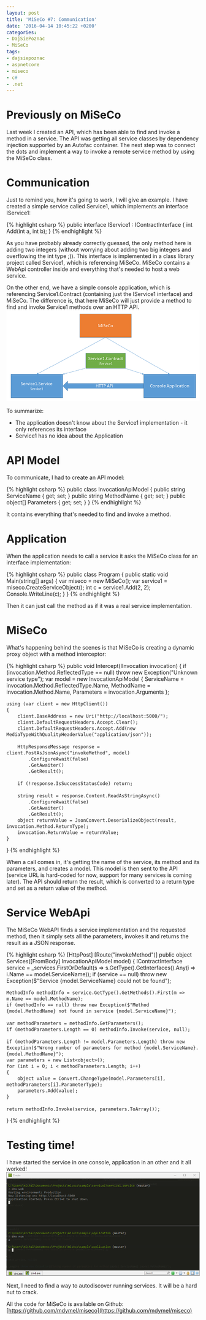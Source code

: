 ```yaml
---
layout: post
title: 'MiSeCo #7: Communication'
date: '2016-04-14 10:45:22 +0200'
categories:
- DajSiePoznac
- MiSeCo
tags:
- dajsiepoznac
- aspnetcore
- miseco
- c#
- .net
---
```

# Previously on MiSeCo 
Last week I created an API, which has been able to find and invoke a method in a service. The API was getting all service classes by dependency injection supported by an Autofac container. The next step was to connect the dots and implement a way to invoke a remote service method by using the MiSeCo class.  

# Communication 
Just to remind you, how it's going to work, I will give an example. I have created a simple service called Service1, which implements an interface IService1: 

{% highlight csharp %}
public interface IService1 : IContractInterface
{
    int Add(int a, int b);
}
{% endhighlight %}

As you have probably already correctly guessed, the only method here is adding two integers (without worrying about adding two big integers and overflowing the int type ;)). This interface is implemented in a class library project called Service1, which is referencing MiSeCo. MiSeCo contains a WebApi controller inside and everything that's needed to host a web service. 

On the other end, we have a simple console application, which is referencing Service1.Contract (containing just the IService1 interface) and MiSeCo. The difference is, that here MiSeCo will just provide a method to find and invoke Service1 methods over an HTTP API.
![miseco](/images/posts/2016-04-14-miseco-7-communication/miseco.png)

To summarize: 

* The application doesn't know about the Service1 implementation - it only references its interface
* Service1 has no idea about the Application 

# API Model
To communicate, I had to create an API model: 

{% highlight csharp %}
public class InvocationApiModel
{
    public string ServiceName { get; set; }
    public string MethodName { get; set; }
    public object[] Parameters { get; set; }
}
{% endhighlight %}

It contains everything that's needed to find and invoke a method. 

# Application
When the application needs to call a service it asks the MiSeCo class for an interface implementation: 

{% highlight csharp %}
public class Program
{
    public static void Main(string[] args)
    {
        var miseco = new MiSeCo();
        var service1 = miseco.CreateServiceObject<iservice1>();
        int c = service1.Add(2, 2);
        Console.WriteLine(c);
    }
}
{% endhighlight %}

Then it can just call the method as if it was a real service implementation. 

# MiSeCo
What's happening behind the scenes is that MiSeCo is creating a dynamic proxy object with a method interceptor: 

{% highlight csharp %}
public void Intercept(IInvocation invocation)
{
    if (invocation.Method.ReflectedType == null) throw new Exception("Unknown service type");
    var model = new InvocationApiModel
    {
        ServiceName = invocation.Method.ReflectedType.Name,
        MethodName = invocation.Method.Name,
        Parameters = invocation.Arguments
    };

    using (var client = new HttpClient())
    {
        client.BaseAddress = new Uri("http://localhost:5000/");
        client.DefaultRequestHeaders.Accept.Clear();
        client.DefaultRequestHeaders.Accept.Add(new MediaTypeWithQualityHeaderValue("application/json"));

        HttpResponseMessage response = client.PostAsJsonAsync("invokeMethod", model)
            .ConfigureAwait(false)
            .GetAwaiter()
            .GetResult();

        if (!response.IsSuccessStatusCode) return;

        string result = response.Content.ReadAsStringAsync()
            .ConfigureAwait(false)
            .GetAwaiter()
            .GetResult();
        object returnValue = JsonConvert.DeserializeObject(result, invocation.Method.ReturnType);
        invocation.ReturnValue = returnValue;
    }
}
{% endhighlight %}

When a call comes in, it's getting the name of the service, its method and its parameters, and creates a model. This model is then sent to the API (service URL is hard-coded for now, support for many services is coming later). The API should return the result, which is converted to a return type and set as a return value of the method.

# Service WebApi
The MiSeCo WebAPI finds a service implementation and the requested method, then it simply sets all the parameters, invokes it and returns the result as a JSON response. 

{% highlight csharp %}
[HttpPost]
[Route("invokeMethod")]
public object Services([FromBody] InvocationApiModel model)
{
    IContractInterface service = _services.FirstOrDefault(s => s.GetType().GetInterfaces().Any(i => i.Name == model.ServiceName));
    if (service == null) throw new Exception($"Service {model.ServiceName} could not be found");

    MethodInfo methodInfo = service.GetType().GetMethods().First(m => m.Name == model.MethodName);
    if (methodInfo == null) throw new Exception($"Method {model.MethodName} not found in service {model.ServiceName}");

    var methodParameters = methodInfo.GetParameters();
    if (methodParameters.Length == 0) methodInfo.Invoke(service, null);

    if (methodParameters.Length != model.Parameters.Length) throw new Exception($"Wrong number of parameters for method {model.ServiceName}.{model.MethodName}");
    var parameters = new List<object>();
    for (int i = 0; i < methodParameters.Length; i++)
    {
        object value = Convert.ChangeType(model.Parameters[i], methodParameters[i].ParameterType);
        parameters.Add(value);
    }

    return methodInfo.Invoke(service, parameters.ToArray());
}
{% endhighlight %}

# Testing time!
I have started the service in one console, application in an other and it all worked!
![miseco testing](/images/posts/2016-04-14-miseco-7-communication/testing.png)

Next, I need to find a way to autodiscover running services. It will be a hard nut to crack. 

All the code for MiSeCo is available on Github: [https://github.com/mdymel/miseco](https://github.com/mdymel/miseco)

